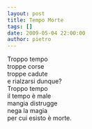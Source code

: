 ```yaml
---
layout: post
title: Tempo Morte
tags: []
date: 2009-05-04 22:00:00
author: pietro
---
```

Troppo tempo<br/>troppe corse<br/>troppe cadute<br/>e rialzarsi dunque?<br/>Troppo tempo<br/>il tempo è male<br/>mangia distrugge<br/>nega la magia<br/>per cui esisto è morte.

